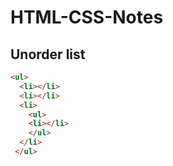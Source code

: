 # HTML-CSS-Notes

## Unorder list

```HTML
<ul>
  <li></li>
  <li></li>
  <li>
    <ul>
    <li></li>
    </ul>
  </li>
 </ul>
```
